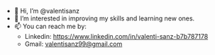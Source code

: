- 👋 Hi, I’m @valentisanz
- 👀 I’m interested in improving my skills and learning new ones.
- 📫 You can reach me by: 
   - Linkedin: https://www.linkedin.com/in/valenti-sanz-b7b787178
   - Gmail: valentisanz99@gmail.com
